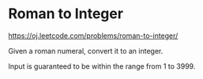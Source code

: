 Roman to Integer
================
https://oj.leetcode.com/problems/roman-to-integer/

Given a roman numeral, convert it to an integer.

Input is guaranteed to be within the range from 1 to 3999.
